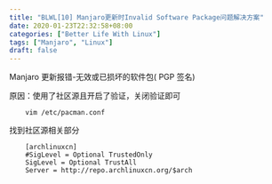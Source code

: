 ```yaml
---
title: "BLWL[10] Manjaro更新时Invalid Software Package问题解决方案"
date: 2020-01-23T22:32:58+08:00
categories: ["Better Life With Linux"]
tags: ["Manjaro", "Linux"]
draft: false
---
```

Manjaro 更新报错-无效或已损坏的软件包( PGP 签名)    

原因：使用了社区源且开启了验证，关闭验证即可  
  
        vim /etc/pacman.conf

找到社区源相关部分   

        [archlinuxcn]
        #SigLevel = Optional TrustedOnly
        SigLevel = Optional TrustAll
        Server = http://repo.archlinuxcn.org/$arch
